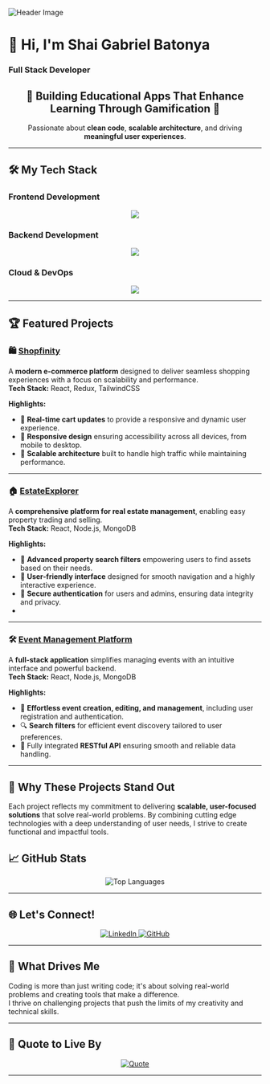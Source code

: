 ![Header Image](https://camo.githubusercontent.com/3cbeb5d020370a717e4b859e2b9bab4c53d57b133164468958639d913703fa5c/68747470733a2f2f63617073756c652d72656e6465722e76657263656c2e6170702f6170693f747970653d776176696e6726636f6c6f723d374139324238266865696768743d3130302673656374696f6e3d686561646572)
# 👋 Hi, I'm **Shai Gabriel Batonya**  
### Full Stack Developer  

<div align="center">
  <h2>🚀 Building Educational Apps That Enhance Learning Through Gamification 🚀</h2>
  <p>
    Passionate about <strong>clean code</strong>, <strong>scalable architecture</strong>, and driving <strong>meaningful user experiences</strong>.
  </p>
</div>

---


## 🛠 **My Tech Stack**  
<p align="center">

</p>

### **Frontend Development**
<p align="center">
  <a href="https://skillicons.dev">
    <img src="https://skillicons.dev/icons?i=react,typescript,nextjs,tailwind,html,css,js,redux,materialui" />
  </a>
</p>

### **Backend Development**
<p align="center">
  <a href="https://skillicons.dev">
    <img src="https://skillicons.dev/icons?i=nodejs,express,mongodb,prisma,mysql,redis" />
  </a>
</p>

### **Cloud & DevOps**
<p align="center">
  <a href="https://skillicons.dev">
    <img src="https://skillicons.dev/icons?i=aws,docker,kubernetes,vercel,githubactions,git" />
  </a>
</p>

---

## 🏆 **Featured Projects**  

### 🛍️ [Shopfinity](https://shopfinity-nine.vercel.app/)  
A **modern e-commerce platform** designed to deliver seamless shopping experiences with a focus on scalability and performance.  
**Tech Stack:** React, Redux, TailwindCSS  

**Highlights:**  
- 🛒 **Real-time cart updates** to provide a responsive and dynamic user experience.  
- 🎨 **Responsive design** ensuring accessibility across all devices, from mobile to desktop.  
- 🚀 **Scalable architecture** built to handle high traffic while maintaining performance.

---

### 🏠 [EstateExplorer](https://real-estate-mern-stack.vercel.app/)  
A **comprehensive platform for real estate management**, enabling easy property trading and selling.  
**Tech Stack:** React, Node.js, MongoDB  

**Highlights:**  
- 📌 **Advanced property search filters** empowering users to find assets based on their needs.  
- 🏢 **User-friendly interface** designed for smooth navigation and a highly interactive experience.  
- 🔐 **Secure authentication** for users and admins, ensuring data integrity and privacy.
- 
---

### 🛠 [Event Management Platform](https://github.com/ShaiBatonya/patents_server-client)  
A **full-stack application** simplifies managing events with an intuitive interface and powerful backend.  
**Tech Stack:** React, Node.js, MongoDB  

**Highlights:**  
- 📅 **Effortless event creation, editing, and management**, including user registration and authentication.  
- 🔍 **Search filters** for efficient event discovery tailored to user preferences.  
- 🔗 Fully integrated **RESTful API** ensuring smooth and reliable data handling.

---

## 🌟 **Why These Projects Stand Out**
Each project reflects my commitment to delivering **scalable, user-focused solutions** that solve real-world problems. By combining cutting edge technologies with a deep understanding of user needs, I strive to create functional and impactful tools.  


## 📈 **GitHub Stats**  

<div align="center">
  <img src="https://github-readme-stats.vercel.app/api/top-langs/?username=ShaiBatonya&layout=compact&theme=dark&hide_border=true" alt="Top Languages" />
</div>

---

## 🌐 **Let's Connect!**  
<p align="center">
  <a href="https://www.linkedin.com/in/shaibatonya-fullstack/">
    <img src="https://img.shields.io/badge/LinkedIn-%230077B5.svg?style=for-the-badge&logo=linkedin&logoColor=white" alt="LinkedIn" />
  </a>
  <a href="https://github.com/ShaiBatonya">
    <img src="https://img.shields.io/badge/GitHub-%2312100E.svg?style=for-the-badge&logo=github&logoColor=white" alt="GitHub" />
  </a>
</p>

---

## 🎯 **What Drives Me**  
Coding is more than just writing code; it's about solving real-world problems and creating tools that make a difference.  
I thrive on challenging projects that push the limits of my creativity and technical skills.  

---

## 🌟 **Quote to Live By**  

<div align="center">
  <a href="https://github.com/piyushsuthar/github-readme-quotes">
    <img src="https://quotes-github-readme.vercel.app/api?quote=First%2C%20solve%20the%20problem.%20Then%2C%20write%20the%20code.&author=John%20Johnson" alt="Quote">
  </a>
</div>

---
